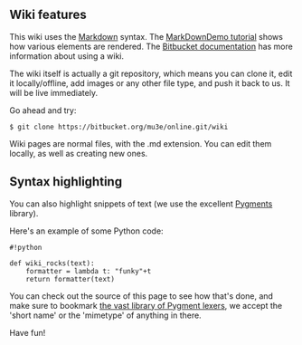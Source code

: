 ## Wiki features

This wiki uses the [Markdown](http://daringfireball.net/projects/markdown/) syntax.
The [MarkDownDemo tutorial](https://bitbucket.org/tutorials/markdowndemo) shows how various elements are rendered.
The [Bitbucket documentation](https://confluence.atlassian.com/x/FA4zDQ) has more information about using a wiki.

The wiki itself is actually a git repository, which means you can clone it,
edit it locally/offline, add images or any other file type, and push it back to us.
It will be live immediately.

Go ahead and try:

```
$ git clone https://bitbucket.org/mu3e/online.git/wiki
```

Wiki pages are normal files, with the .md extension.
You can edit them locally, as well as creating new ones.

## Syntax highlighting

You can also highlight snippets of text (we use the excellent [Pygments][] library).

[Pygments]: http://pygments.org/

Here's an example of some Python code:

```
#!python

def wiki_rocks(text):
    formatter = lambda t: "funky"+t
    return formatter(text)
```

You can check out the source of this page to see how that's done,
and make sure to bookmark [the vast library of Pygment lexers][lexers],
we accept the 'short name' or the 'mimetype' of anything in there.

[lexers]: http://pygments.org/docs/lexers/

Have fun!
